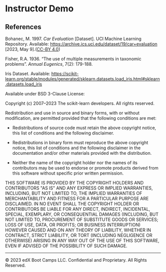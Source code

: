 # Instructor Demo

## References

Bohanec, M. 1997. *Car Evaluation* [Dataset]. UCI Machine Learning Repository. Available: https://archive.ics.uci.edu/dataset/19/car+evaluation [2023, May 9].([CC-BY 4.0](https://creativecommons.org/licenses/by/4.0/legalcode))

Fisher, R.A. 1936. “The use of multiple measurements in taxonomic problems”. *Annual Eugenics*, 7(2): 179-188.

Iris Dataset. Available: https://scikit-learn.org/stable/modules/generated/sklearn.datasets.load_iris.html#sklearn.datasets.load_iris

Available under BSD 3-Clause License:

Copyright (c) 2007–2023 The scikit-learn developers.
All rights reserved.

Redistribution and use in source and binary forms, with or without
modification, are permitted provided that the following conditions are met:

* Redistributions of source code must retain the above copyright notice, this
  list of conditions and the following disclaimer.

* Redistributions in binary form must reproduce the above copyright notice,
  this list of conditions and the following disclaimer in the documentation
  and/or other materials provided with the distribution.

* Neither the name of the copyright holder nor the names of its
  contributors may be used to endorse or promote products derived from
  this software without specific prior written permission.

THIS SOFTWARE IS PROVIDED BY THE COPYRIGHT HOLDERS AND CONTRIBUTORS "AS IS"
AND ANY EXPRESS OR IMPLIED WARRANTIES, INCLUDING, BUT NOT LIMITED TO, THE
IMPLIED WARRANTIES OF MERCHANTABILITY AND FITNESS FOR A PARTICULAR PURPOSE ARE
DISCLAIMED. IN NO EVENT SHALL THE COPYRIGHT HOLDER OR CONTRIBUTORS BE LIABLE
FOR ANY DIRECT, INDIRECT, INCIDENTAL, SPECIAL, EXEMPLARY, OR CONSEQUENTIAL
DAMAGES (INCLUDING, BUT NOT LIMITED TO, PROCUREMENT OF SUBSTITUTE GOODS OR
SERVICES; LOSS OF USE, DATA, OR PROFITS; OR BUSINESS INTERRUPTION) HOWEVER
CAUSED AND ON ANY THEORY OF LIABILITY, WHETHER IN CONTRACT, STRICT LIABILITY,
OR TORT (INCLUDING NEGLIGENCE OR OTHERWISE) ARISING IN ANY WAY OUT OF THE USE
OF THIS SOFTWARE, EVEN IF ADVISED OF THE POSSIBILITY OF SUCH DAMAGE.

---

© 2023 edX Boot Camps LLC. Confidential and Proprietary. All Rights Reserved.
